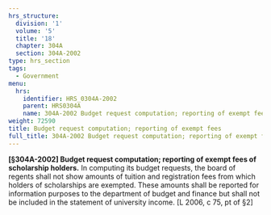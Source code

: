 ```yaml
---
hrs_structure:
  division: '1'
  volume: '5'
  title: '18'
  chapter: 304A
  section: 304A-2002
type: hrs_section
tags:
  - Government
menu:
  hrs:
    identifier: HRS_0304A-2002
    parent: HRS0304A
    name: 304A-2002 Budget request computation; reporting of exempt fees
weight: 72590
title: Budget request computation; reporting of exempt fees
full_title: 304A-2002 Budget request computation; reporting of exempt fees
---
```

**[§304A-2002] Budget request computation; reporting of exempt fees of scholarship holders.** In computing its budget requests, the board of regents shall not show amounts of tuition and registration fees from which holders of scholarships are exempted. These amounts shall be reported for information purposes to the department of budget and finance but shall not be included in the statement of university income. [L 2006, c 75, pt of §2]